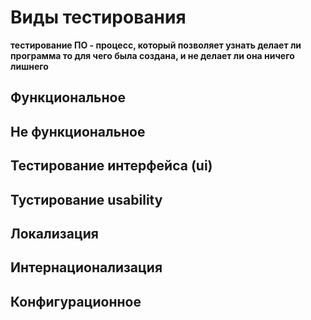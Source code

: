 # Виды тестирования

**тестирование ПО - процесс, который позволяет узнать делает ли программа то для чего была создана, и не делает ли она ничего лишнего**
## Функциональное

## Не функциональное

## Тестирование интерфейса (ui)

## Тустирование usability

## Локализация

## Интернационализация

## Конфигурационное


